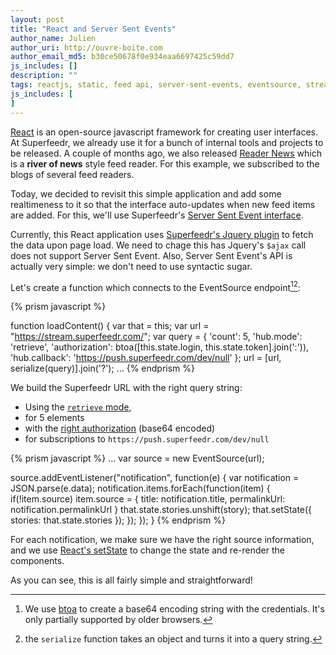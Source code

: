 ```yaml
---
layout: post
title: "React and Server Sent Events"
author_name: Julien
author_uri: http://ouvre-boite.com
author_email_md5: b30ce50678f0e934eaa6697425c59dd7
js_includes: []
description: ""
tags: reactjs, static, feed api, server-sent-events, eventsource, stream
js_includes: [
]
---
```


[React](https://facebook.github.io/react/) is an open-source javascript framework for creating user interfaces. At Superfeedr, we already use it for a bunch of internal tools and projects to be released. A couple of months ago, we also released [Reader News](https://readers-ne.ws/) which is a **river of news** style feed reader. For this example, we subscribed to the blogs of several feed readers.

Today, we decided to revisit this simple application and add some realtimeness to it so that the interface auto-updates when new feed items are added. For this, we'll use Superfeedr's [Server Sent Event interface](/server-sent-events/).

Currently, this React application uses [Superfeedr's Jquery plugin](/jquery-superfeedr/) to fetch the data upon page load. We need to chage this has Jquery's `$ajax` call does not support Server Sent Event. Also, Server Sent Event's API is actually very simple: we don't need to use syntactic sugar.

Let's create a function which connects to the EventSource endpoint[^1][^2]:

{% prism javascript %}

function loadContent() {
    var that = this;
    var url = "https://stream.superfeedr.com/";
    var query = {
      'count': 5,
      'hub.mode': 'retrieve',
      'authorization': btoa([this.state.login, this.state.token].join(':')),
      'hub.callback': 'https://push.superfeedr.com/dev/null'
    };
    url = [url, serialize(query)].join('?');
...
{% endprism %}

We build the Superfeedr URL with the right query string:

* Using the [`retrieve` mode](http://documentation.superfeedr.com/subscribers.html#retrieving-entries-with-pubsubhubbub),
* for 5 elements
* with the [right authorization](http://documentation.superfeedr.com/subscribers.html#http-authentication) (base64 encoded) 
* for subscriptions to `https://push.superfeedr.com/dev/null` 

{% prism javascript %}
...
  var source = new EventSource(url);

  source.addEventListener("notification", function(e) {
    var notification = JSON.parse(e.data);
    notification.items.forEach(function(item) {
      if(!item.source)
        item.source = {
          title: notification.title,
          permalinkUrl: notification.permalinkUrl
        }
        that.state.stories.unshift(story);
        that.setState({
          stories: that.state.stories
        });
      });
  });
}
{% endprism %}

For each notification, we make sure we have the right source information, and we use [React's setState](https://facebook.github.io/react/docs/component-api.html#setstate) to change the state and re-render the components.

As you can see, this is all fairly simple and straightforward!


[^1]: We use [btoa](https://developer.mozilla.org/en-US/docs/Web/API/WindowBase64/btoa) to create a base64 encoding string with the credentials. It's only partially supported by older browsers. 

[^2]: the `serialize` function takes an object and turns it into a query string.